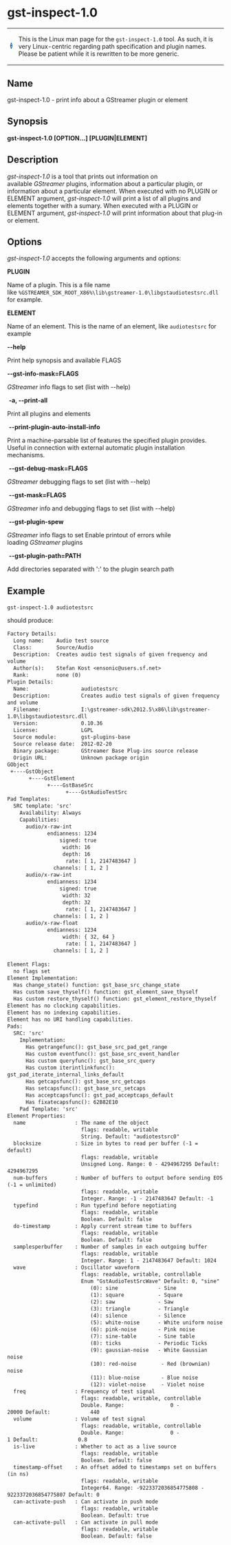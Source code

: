 # gst-inspect-1.0

<table>
<tbody>
<tr class="odd">
<td><img src="images/icons/emoticons/information.png" width="16" height="16" /></td>
<td><p><span>This is the Linux man page for the </span><code>gst-inspect-1.0</code><span> tool. As such, it is very Linux-centric regarding path specification and plugin names. Please be patient while it is rewritten to be more generic.</span></p></td>
</tr>
</tbody>
</table>

## Name

gst-inspect-1.0 - print info about a GStreamer plugin or element

## Synopsis

**gst-inspect-1.0 \[OPTION...\] \[PLUGIN|ELEMENT\]**

## Description

*gst-inspect-1.0* is a tool that prints out information on
available *GStreamer* plugins, information about a particular plugin,
or information about a particular element. When executed with no PLUGIN
or ELEMENT argument, *gst-inspect-1.0* will print a list of all plugins and
elements together with a sumary. When executed with a PLUGIN or ELEMENT
argument, *gst-inspect-1.0* will print information about that plug-in or
element.

## Options

*gst-inspect-1.0* accepts the following arguments and options:

**PLUGIN**

Name of a plugin. This is a file name
like `%GSTREAMER_SDK_ROOT_X86%\lib\gstreamer-1.0\libgstaudiotestsrc.dll`
for example.

**ELEMENT**

Name of an element. This is the name of an element, like
`audiotestsrc` for example

**--help**

Print help synopsis and available FLAGS

**--gst-info-mask=FLAGS**

*GStreamer* info flags to set (list with --help)

 **-a, --print-all**

Print all plugins and elements

 **--print-plugin-auto-install-info**

Print a machine-parsable list of features the specified plugin provides.
Useful in connection with external automatic plugin installation
mechanisms.

 **--gst-debug-mask=FLAGS**

*GStreamer* debugging flags to set (list with --help)

 **--gst-mask=FLAGS**

*GStreamer* info and debugging flags to set (list with --help)

 **--gst-plugin-spew**

*GStreamer* info flags to set Enable printout of errors while
loading *GStreamer* plugins

 **--gst-plugin-path=PATH**

Add directories separated with ':' to the plugin search path

## Example

```
gst-inspect-1.0 audiotestsrc
```

should produce:

```
Factory Details:
  Long name:    Audio test source
  Class:        Source/Audio
  Description:  Creates audio test signals of given frequency and volume
  Author(s):    Stefan Kost <ensonic@users.sf.net>
  Rank:         none (0)
Plugin Details:
  Name:                 audiotestsrc
  Description:          Creates audio test signals of given frequency and volume
  Filename:             I:\gstreamer-sdk\2012.5\x86\lib\gstreamer-1.0\libgstaudiotestsrc.dll
  Version:              0.10.36
  License:              LGPL
  Source module:        gst-plugins-base
  Source release date:  2012-02-20
  Binary package:       GStreamer Base Plug-ins source release
  Origin URL:           Unknown package origin
GObject
 +----GstObject
       +----GstElement
             +----GstBaseSrc
                   +----GstAudioTestSrc
Pad Templates:
  SRC template: 'src'
    Availability: Always
    Capabilities:
      audio/x-raw-int
             endianness: 1234
                 signed: true
                  width: 16
                  depth: 16
                   rate: [ 1, 2147483647 ]
               channels: [ 1, 2 ]
      audio/x-raw-int
             endianness: 1234
                 signed: true
                  width: 32
                  depth: 32
                   rate: [ 1, 2147483647 ]
               channels: [ 1, 2 ]
      audio/x-raw-float
             endianness: 1234
                  width: { 32, 64 }
                   rate: [ 1, 2147483647 ]
               channels: [ 1, 2 ]

Element Flags:
  no flags set
Element Implementation:
  Has change_state() function: gst_base_src_change_state
  Has custom save_thyself() function: gst_element_save_thyself
  Has custom restore_thyself() function: gst_element_restore_thyself
Element has no clocking capabilities.
Element has no indexing capabilities.
Element has no URI handling capabilities.
Pads:
  SRC: 'src'
    Implementation:
      Has getrangefunc(): gst_base_src_pad_get_range
      Has custom eventfunc(): gst_base_src_event_handler
      Has custom queryfunc(): gst_base_src_query
      Has custom iterintlinkfunc(): gst_pad_iterate_internal_links_default
      Has getcapsfunc(): gst_base_src_getcaps
      Has setcapsfunc(): gst_base_src_setcaps
      Has acceptcapsfunc(): gst_pad_acceptcaps_default
      Has fixatecapsfunc(): 62B82E10
    Pad Template: 'src'
Element Properties:
  name                : The name of the object
                        flags: readable, writable
                        String. Default: "audiotestsrc0"
  blocksize           : Size in bytes to read per buffer (-1 = default)
                        flags: readable, writable
                        Unsigned Long. Range: 0 - 4294967295 Default: 4294967295
  num-buffers         : Number of buffers to output before sending EOS (-1 = unlimited)
                        flags: readable, writable
                        Integer. Range: -1 - 2147483647 Default: -1
  typefind            : Run typefind before negotiating
                        flags: readable, writable
                        Boolean. Default: false
  do-timestamp        : Apply current stream time to buffers
                        flags: readable, writable
                        Boolean. Default: false
  samplesperbuffer    : Number of samples in each outgoing buffer
                        flags: readable, writable
                        Integer. Range: 1 - 2147483647 Default: 1024
  wave                : Oscillator waveform
                        flags: readable, writable, controllable
                        Enum "GstAudioTestSrcWave" Default: 0, "sine"
                           (0): sine             - Sine
                           (1): square           - Square
                           (2): saw              - Saw
                           (3): triangle         - Triangle
                           (4): silence          - Silence
                           (5): white-noise      - White uniform noise
                           (6): pink-noise       - Pink noise
                           (7): sine-table       - Sine table
                           (8): ticks            - Periodic Ticks
                           (9): gaussian-noise   - White Gaussian noise
                           (10): red-noise        - Red (brownian) noise
                           (11): blue-noise       - Blue noise
                           (12): violet-noise     - Violet noise
  freq                : Frequency of test signal
                        flags: readable, writable, controllable
                        Double. Range:               0 -           20000 Default:             440
  volume              : Volume of test signal
                        flags: readable, writable, controllable
                        Double. Range:               0 -               1 Default:             0.8
  is-live             : Whether to act as a live source
                        flags: readable, writable
                        Boolean. Default: false
  timestamp-offset    : An offset added to timestamps set on buffers (in ns)
                        flags: readable, writable
                        Integer64. Range: -9223372036854775808 - 9223372036854775807 Default: 0
  can-activate-push   : Can activate in push mode
                        flags: readable, writable
                        Boolean. Default: true
  can-activate-pull   : Can activate in pull mode
                        flags: readable, writable
                        Boolean. Default: false
```
